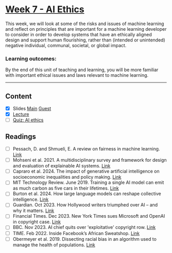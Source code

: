 # [Week 7 - AI Ethics](https://canvas.sussex.ac.uk/courses/31315/pages/week-7-ai-ethics?module_item_id=1445750)
This week, we will look at some of the risks and issues of machine learning and reflect on principles that are important for a machine learning developer to consider in order to develop systems that have an ethically aligned design and support human flourishing, rather than (intended or unintended) negative individual, communal, societal, or global impact.

### Learning outcomes:
By the end of this unit of teaching and learning, you will be more familiar with important ethical issues and laws relevant to machine learning.

---

## Content
- [x] Slides [Main](https://canvas.sussex.ac.uk/courses/31315/files/5334863?wrap=1) [Guest](https://canvas.sussex.ac.uk/courses/31315/files/5596031?wrap=1)
- [x] [Lecture](https://sussex.cloud.panopto.eu/Panopto/Pages/Viewer.aspx?id=5f9f2387-7c0e-45c4-9b9f-b29c00f666eb)
- [ ] [Quiz: AI ethics](https://canvas.sussex.ac.uk/courses/31315/quizzes/50385)
 
## Readings
- [ ] Pessach, D. and Shmueli, E. A review on fairness in machine learning. [Link](https://readinglists.sussex.ac.uk/leganto/nui/citation/20811020000002461?institute=44SUS_INST&auth=SAML)
- [ ] Mohseni et al. 2021. A multidisciplinary survey and framework for design and evaluation of explainable AI systems. [Link](https://readinglists.sussex.ac.uk/leganto/nui/citation/20811020010002461?institute=44SUS_INST&auth=SAML)
- [ ] Capraro et al. 2024. The impact of generative artificial intelligence on socioeconomic inequalities and policy making. [Link](https://readinglists.sussex.ac.uk/leganto/nui/citation/22290284440002461?institute=44SUS_INST&auth=SAML)
- [ ] MIT Technology Review. June 2019. Training a single AI model can emit as much carbon as five cars in their lifetimes. [Link](https://www.technologyreview.com/2019/06/06/239031/training-a-single-ai-model-can-emit-as-much-carbon-as-five-cars-in-their-lifetimes/)
- [ ] Burton et al. 2024. How large language models can reshape collective intelligence. [Link](https://readinglists.sussex.ac.uk/leganto/nui/citation/22290284440002461?institute=44SUS_INST&auth=SAML)
- [ ] Guardian. Oct 2023. How Hollywood writers triumphed over AI – and why it matters. [Link](https://www.theguardian.com/culture/2023/oct/01/hollywood-writers-strike-artificial-intelligence)
- [ ] Financial Times. Dec 2023. New York Times sues Microsoft and OpenAI in copyright case. [Link](https://www.ft.com/content/23c15ce1-16c5-4b2f-804e-2c0da64e1972)
- [ ] BBC. Nov 2023. AI chief quits over 'exploitative' copyright row. [Link](https://www.bbc.co.uk/news/technology-67446000)
- [ ] TIME. Feb 2022. Inside Facebook’s African Sweatshop. [Link](https://time.com/6147458/facebook-africa-content-moderation-employee-treatment/)
- [ ] Obermeyer et al. 2019. Dissecting racial bias in an algorithm used to manage the health of populations. [Link](https://www.science.org/doi/10.1126/science.aax2342)
